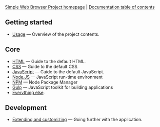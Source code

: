 [Simple Web Browser Project homepage](https://mwbarlow.com/simple) | [Documentation table of contents](TOC.md) 

## Getting started

* [Usage](usage.md) — Overview of the project contents.

## Core

* [HTML](html.md) — Guide to the default HTML.
* [CSS](css.md) — Guide to the default CSS.
* [JavaScript](js.md) — Guide to the default JavaScript.
* [Node.JS](nodejs.md) — JavaScript run-time environment
* [NPM](npm.md) — Node Package Manager
* [Gulp](gulp.md) — JavaScript toolkit for building applications
* [Everything else](misc.md).

## Development

* [Extending and customizing](extend.md) — Going further with the application.

